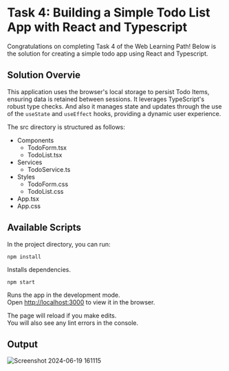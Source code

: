 # Task 4: Building a Simple Todo List App with React and Typescript
Congratulations on completing Task 4 of the Web Learning Path! Below is the solution for creating a simple todo app using 
React and Typescript.




## Solution Overvie

This application uses the browser's local storage to persist Todo Items, ensuring data is retained between sessions. It leverages TypeScript's robust type checks. And also it manages state and updates through the use of the `useState` and `useEffect` hooks, providing a dynamic user experience.

The src directory is structured as follows:
* Components
  * TodoForm.tsx
  * TodoList.tsx
* Services
  * TodoService.ts
* Styles
  * TodoForm.css
  * TodoList.css
* App.tsx
* App.css

## Available Scripts

In the project directory, you can run:

```
npm install
```
Installs dependencies.

```
npm start
```

Runs the app in the development mode.\
Open [http://localhost:3000](http://localhost:3000) to view it in the browser.

The page will reload if you make edits.\
You will also see any lint errors in the console.

## Output
![Screenshot 2024-06-19 161115](https://github.com/A2SV-G5-Web/web-task-4/assets/112546247/6152027b-d500-4165-8934-34eb35bcadbb)
